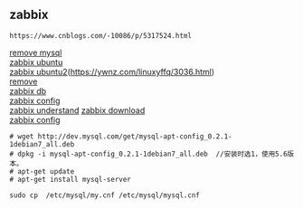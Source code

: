 ## zabbix
```
https://www.cnblogs.com/-10086/p/5317524.html

```
[remove mysql](https://liyonghui160com.iteye.com/blog/2175693)  
[zabbix ubuntu](https://www.cnblogs.com/-10086/p/5317524.html)  
[zabbix ubuntu2](https://tecadmin.net/install-zabbix-on-ubuntu/)(https://ywnz.com/linuxyffq/3036.html)  
[remove ](https://www.cnblogs.com/nuomin/p/8023619.html)  
[zabbix db](https://www.cnblogs.com/irockcode/p/6796769.html)  
[zabbix config](https://blog.csdn.net/fishmai/article/details/51849818)  
[zabbix understand](https://hackernoon.com/understanding-zabbix-f2a83eeb1221) 
[zabbix download](https://www.zabbix.com/download?zabbix=4.2&os_distribution=ubuntu&os_version=16.04_xenial&db=mysql)  
[zabbix config](https://www.whatled.com/post-1940.html)  

```
# wget http://dev.mysql.com/get/mysql-apt-config_0.2.1-1debian7_all.deb
# dpkg -i mysql-apt-config_0.2.1-1debian7_all.deb  //安装时选1，使用5.6版本。
# apt-get update
# apt-get install mysql-server

sudo cp  /etc/mysql/my.cnf /etc/mysql/mysql.cnf

```
